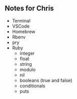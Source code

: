 ## Notes for Chris

- Terminal
- VSCode
- Homebrew
- Rbenv
- pry
- Ruby
    - integer
    - float
    - string
    - modulo
    - nil
    - booleans (true and false)
    - conditionals
    - puts
